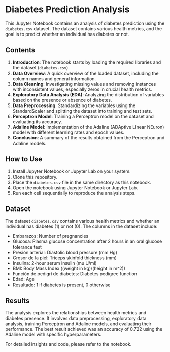 # Diabetes Prediction Analysis

This Jupyter Notebook contains an analysis of diabetes prediction using the `diabetes.csv` dataset. The dataset contains various health metrics, and the goal is to predict whether an individual has diabetes or not.

## Contents

1. **Introduction**: The notebook starts by loading the required libraries and the dataset (`diabetes.csv`).
2. **Data Overview**: A quick overview of the loaded dataset, including the column names and general information.
3. **Data Cleaning**: Investigating missing values and removing instances with inconsistent values, especially zeros in crucial health metrics.
4. **Exploratory Data Analysis (EDA)**: Analyzing the distribution of variables based on the presence or absence of diabetes.
5. **Data Preprocessing**: Standardizing the variables using the StandardScaler and splitting the dataset into training and test sets.
6. **Perceptron Model**: Training a Perceptron model on the dataset and evaluating its accuracy.
7. **Adaline Model**: Implementation of the Adaline (ADAptive LInear NEuron) model with different learning rates and epoch values.
8. **Conclusion**: A summary of the results obtained from the Perceptron and Adaline models.

## How to Use

1. Install Jupyter Notebook or Jupyter Lab on your system.
2. Clone this repository.
3. Place the `diabetes.csv` file in the same directory as this notebook.
4. Open the notebook using Jupyter Notebook or Jupyter Lab.
5. Run each cell sequentially to reproduce the analysis steps.

## Dataset

The dataset `diabetes.csv` contains various health metrics and whether an individual has diabetes (1) or not (0). The columns in the dataset include:

- Embarazos: Number of pregnancies
- Glucosa: Plasma glucose concentration after 2 hours in an oral glucose tolerance test
- Presión arterial: Diastolic blood pressure (mm Hg)
- Grosor de la piel: Triceps skinfold thickness (mm)
- Insulina: 2-hour serum insulin (mu U/ml)
- BMI: Body Mass Index ((weight in kg)/(height in m^2))
- Función de pedigrí de diabetes: Diabetes pedigree function
- Edad: Age
- Resultado: 1 if diabetes is present, 0 otherwise

## Results

The analysis explores the relationships between health metrics and diabetes presence. It involves data preprocessing, exploratory data analysis, training Perceptron and Adaline models, and evaluating their performance. The best result achieved was an accuracy of 0.722 using the Adaline model with specific hyperparameters.

For detailed insights and code, please refer to the notebook.
